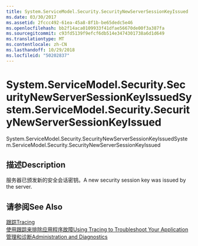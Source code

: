 ```yaml
---
title: System.ServiceModel.Security.SecurityNewServerSessionKeyIssued
ms.date: 03/30/2017
ms.assetid: 2fccc492-61ea-45a8-8f1b-be65dedc5e46
ms.openlocfilehash: bb2f14aca0109933f41dfae56670de00f3a387fa
ms.sourcegitcommit: c93fd5139f9efcf6db514e3474301738a6d1d649
ms.translationtype: MT
ms.contentlocale: zh-CN
ms.lasthandoff: 10/29/2018
ms.locfileid: "50202837"
---
```

# <a name="systemservicemodelsecuritysecuritynewserversessionkeyissued"></a><span data-ttu-id="415a8-102">System.ServiceModel.Security.SecurityNewServerSessionKeyIssued</span><span class="sxs-lookup"><span data-stu-id="415a8-102">System.ServiceModel.Security.SecurityNewServerSessionKeyIssued</span></span>
<span data-ttu-id="415a8-103">System.ServiceModel.Security.SecurityNewServerSessionKeyIssued</span><span class="sxs-lookup"><span data-stu-id="415a8-103">System.ServiceModel.Security.SecurityNewServerSessionKeyIssued</span></span>  
  
## <a name="description"></a><span data-ttu-id="415a8-104">描述</span><span class="sxs-lookup"><span data-stu-id="415a8-104">Description</span></span>  
 <span data-ttu-id="415a8-105">服务器已颁发新的安全会话密钥。</span><span class="sxs-lookup"><span data-stu-id="415a8-105">A new security session key was issued by the server.</span></span>  
  
## <a name="see-also"></a><span data-ttu-id="415a8-106">请参阅</span><span class="sxs-lookup"><span data-stu-id="415a8-106">See Also</span></span>  
 [<span data-ttu-id="415a8-107">跟踪</span><span class="sxs-lookup"><span data-stu-id="415a8-107">Tracing</span></span>](../../../../../docs/framework/wcf/diagnostics/tracing/index.md)  
 [<span data-ttu-id="415a8-108">使用跟踪来排除应用程序故障</span><span class="sxs-lookup"><span data-stu-id="415a8-108">Using Tracing to Troubleshoot Your Application</span></span>](../../../../../docs/framework/wcf/diagnostics/tracing/using-tracing-to-troubleshoot-your-application.md)  
 [<span data-ttu-id="415a8-109">管理和诊断</span><span class="sxs-lookup"><span data-stu-id="415a8-109">Administration and Diagnostics</span></span>](../../../../../docs/framework/wcf/diagnostics/index.md)
